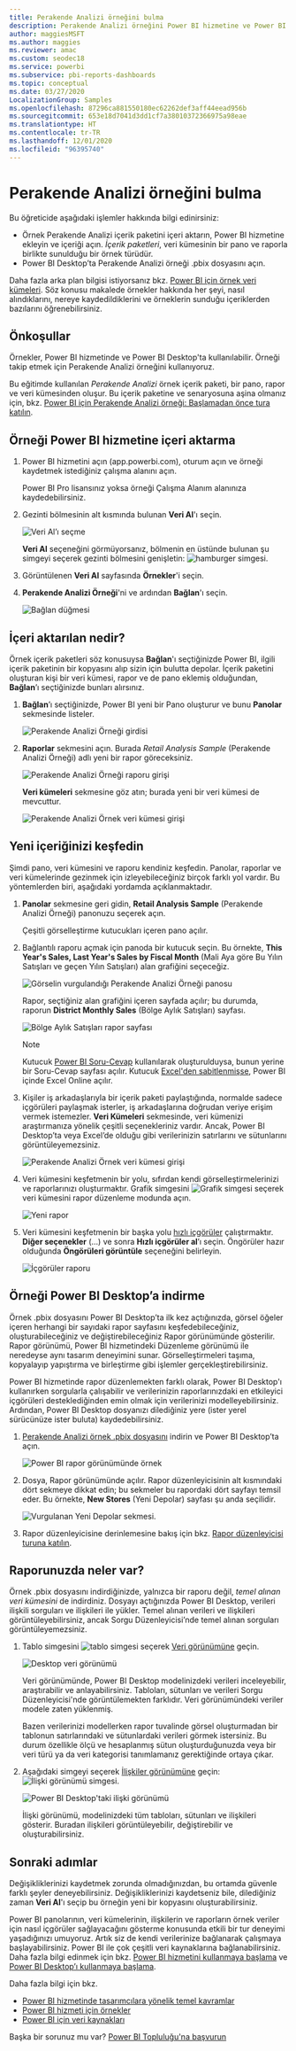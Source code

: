 ```yaml
---
title: Perakende Analizi örneğini bulma
description: Perakende Analizi örneğini Power BI hizmetine ve Power BI Desktop’a yüklemeyi ve bu örneği bulmayı öğrenin.
author: maggiesMSFT
ms.author: maggies
ms.reviewer: amac
ms.custom: seodec18
ms.service: powerbi
ms.subservice: pbi-reports-dashboards
ms.topic: conceptual
ms.date: 03/27/2020
LocalizationGroup: Samples
ms.openlocfilehash: 87296ca881550180ec62262def3aff44eead956b
ms.sourcegitcommit: 653e18d7041d3dd1cf7a38010372366975a98eae
ms.translationtype: HT
ms.contentlocale: tr-TR
ms.lasthandoff: 12/01/2020
ms.locfileid: "96395740"
---
```

# <a name="explore-the-retail-analysis-sample"></a>Perakende Analizi örneğini bulma

Bu öğreticide aşağıdaki işlemler hakkında bilgi edinirsiniz: 
- Örnek Perakende Analizi içerik paketini içeri aktarın, Power BI hizmetine ekleyin ve içeriği açın. *İçerik paketleri*, veri kümesinin bir pano ve raporla birlikte sunulduğu bir örnek türüdür. 
- Power BI Desktop’ta Perakende Analizi örneği .pbix dosyasını açın.

Daha fazla arka plan bilgisi istiyorsanız bkz. [Power BI için örnek veri kümeleri](sample-datasets.md). Söz konusu makalede örnekler hakkında her şeyi, nasıl alındıklarını, nereye kaydedildiklerini ve örneklerin sunduğu içeriklerden bazılarını öğrenebilirsiniz. 

## <a name="prerequisites"></a>Önkoşullar
Örnekler, Power BI hizmetinde ve Power BI Desktop'ta kullanılabilir. Örneği takip etmek için Perakende Analizi örneğini kullanıyoruz.

Bu eğitimde kullanılan *Perakende Analizi* örnek içerik paketi, bir pano, rapor ve veri kümesinden oluşur.
Bu içerik paketine ve senaryosuna aşina olmanız için, bkz. [Power BI için Perakende Analizi örneği: Başlamadan önce tura katılın](sample-retail-analysis.md).

## <a name="import-the-sample-in-the-power-bi-service"></a>Örneği Power BI hizmetine içeri aktarma

1. Power BI hizmetini açın (app.powerbi.com), oturum açın ve örneği kaydetmek istediğiniz çalışma alanını açın. 

    Power BI Pro lisansınız yoksa örneği Çalışma Alanım alanınıza kaydedebilirsiniz.

2. Gezinti bölmesinin alt kısmında bulunan **Veri Al**'ı seçin. 

   ![Veri Al’ı seçme](media/sample-datasets/power-bi-get-data.png)

   **Veri Al** seçeneğini görmüyorsanız, bölmenin en üstünde bulunan şu simgeyi seçerek gezinti bölmesini genişletin: ![hamburger simgesi](media/sample-tutorial-connect-to-the-samples/expand-nav.png).

5. Görüntülenen **Veri Al** sayfasında **Örnekler**'i seçin.
   
6. **Perakende Analizi Örneği**'ni ve ardından **Bağlan**'ı seçin.   
   
   ![Bağlan düğmesi](media/sample-tutorial-connect-to-the-samples/pbi_retailanalysissampleconnect.png)

## <a name="what-was-imported"></a>İçeri aktarılan nedir?
Örnek içerik paketleri söz konusuysa **Bağlan**'ı seçtiğinizde Power BI, ilgili içerik paketinin bir kopyasını alıp sizin için bulutta depolar. İçerik paketini oluşturan kişi bir veri kümesi, rapor ve de pano eklemiş olduğundan, **Bağlan**’ı seçtiğinizde bunları alırsınız. 

1. **Bağlan**’ı seçtiğinizde, Power BI yeni bir Pano oluşturur ve bunu **Panolar** sekmesinde listeler. 
   
   ![Perakende Analizi Örneği girdisi](media/sample-retail-analysis/retail-entry.png)
2. **Raporlar** sekmesini açın. Burada *Retail Analysis Sample* (Perakende Analizi Örneği) adlı yeni bir rapor göreceksiniz.
   
   ![Perakende Analizi Örneği raporu girişi](media/sample-tutorial-connect-to-the-samples/power-bi-new-report.png)
   
   **Veri kümeleri** sekmesine göz atın; burada yeni bir veri kümesi de mevcuttur.
   
   ![Perakende Analizi Örnek veri kümesi girişi](media/sample-tutorial-connect-to-the-samples/power-bi-new-dataset.png)

## <a name="explore-your-new-content"></a>Yeni içeriğinizi keşfedin
Şimdi pano, veri kümesini ve raporu kendiniz keşfedin. Panolar, raporlar ve veri kümelerinde gezinmek için izleyebileceğiniz birçok farklı yol vardır. Bu yöntemlerden biri, aşağıdaki yordamda açıklanmaktadır.  

1. **Panolar** sekmesine geri gidin, **Retail Analysis Sample** (Perakende Analizi Örneği) panonuzu seçerek açın.       

   Çeşitli görselleştirme kutucukları içeren pano açılır.   
 
1. Bağlantılı raporu açmak için panoda bir kutucuk seçin. Bu örnekte, **This Year's Sales, Last Year's Sales by Fiscal Month** (Mali Aya göre Bu Yılın Satışları ve geçen Yılın Satışları) alan grafiğini seçeceğiz.  

   ![Görselin vurgulandığı Perakende Analizi Örneği panosu](media/sample-tutorial-connect-to-the-samples/power-bi-dashboards2new.png)

   Rapor, seçtiğiniz alan grafiğini içeren sayfada açılır; bu durumda, raporun **District Monthly Sales** (Bölge Aylık Satışları) sayfası.
   
   ![Bölge Aylık Satışları rapor sayfası](media/sample-tutorial-connect-to-the-samples/power-bi-report.png)
   
   > [!NOTE]
   > Kutucuk [Power BI Soru-Cevap](power-bi-tutorial-q-and-a.md) kullanılarak oluşturulduysa, bunun yerine bir Soru-Cevap sayfası açılır. Kutucuk [Excel'den sabitlenmişse](service-dashboard-pin-tile-from-excel.md), Power BI içinde Excel Online açılır.
   > 
   > 
1. Kişiler iş arkadaşlarıyla bir içerik paketi paylaştığında, normalde sadece içgörüleri paylaşmak isterler, iş arkadaşlarına doğrudan veriye erişim vermek istemezler. **Veri Kümeleri** sekmesinde, veri kümenizi araştırmanıza yönelik çeşitli seçenekleriniz vardır. Ancak, Power BI Desktop’ta veya Excel’de olduğu gibi verilerinizin satırlarını ve sütunlarını görüntüleyemezsiniz. 
   
   ![Perakende Analizi Örnek veri kümesi girişi](media/sample-tutorial-connect-to-the-samples/power-bi-new-dataset.png)
   
1. Veri kümesini keşfetmenin bir yolu, sıfırdan kendi görselleştirmelerinizi ve raporlarınızı oluşturmaktır. Grafik simgesini ![Grafik simgesi](media/sample-tutorial-connect-to-the-samples/power-bi-chart-icon4.png) seçerek veri kümesini rapor düzenleme modunda açın.
     
   ![Yeni rapor](media/sample-tutorial-connect-to-the-samples/power-bi-report-editing.png)

1. Veri kümesini keşfetmenin bir başka yolu [hızlı içgörüler](../consumer/end-user-insights.md) çalıştırmaktır. **Diğer seçenekler** (...) ve sonra **Hızlı içgörüler al**’ı seçin. Öngörüler hazır olduğunda **Öngörüleri görüntüle** seçeneğini belirleyin.
     
    ![İçgörüler raporu](media/sample-tutorial-connect-to-the-samples/power-bi-insights.png)

## <a name="download-the-sample-in-power-bi-desktop"></a>Örneği Power BI Desktop’a indirme 
Örnek .pbix dosyasını Power BI Desktop’ta ilk kez açtığınızda, görsel öğeler içeren herhangi bir sayıdaki rapor sayfasını keşfedebileceğiniz, oluşturabileceğiniz ve değiştirebileceğiniz Rapor görünümünde gösterilir. Rapor görünümü, Power BI hizmetindeki Düzenleme görünümü ile neredeyse aynı tasarım deneyimini sunar. Görselleştirmeleri taşıma, kopyalayıp yapıştırma ve birleştirme gibi işlemler gerçekleştirebilirsiniz. 

Power BI hizmetinde rapor düzenlemekten farklı olarak, Power BI Desktop'ı kullanırken sorgularla çalışabilir ve verilerinizin raporlarınızdaki en etkileyici içgörüleri desteklediğinden emin olmak için verilerinizi modelleyebilirsiniz. Ardından, Power BI Desktop dosyanızı dilediğiniz yere (ister yerel sürücünüze ister buluta) kaydedebilirsiniz.

1. [Perakende Analizi örnek .pbix dosyasını](https://download.microsoft.com/download/9/6/D/96DDC2FF-2568-491D-AAFA-AFDD6F763AE3/Retail%20Analysis%20Sample%20PBIX.pbix) indirin ve Power BI Desktop’ta açın. 

    ![Power BI rapor görünümünde örnek](media/sample-tutorial-connect-to-the-samples/power-bi-samples-desktop.png)

1. Dosya, Rapor görünümünde açılır. Rapor düzenleyicisinin alt kısmındaki dört sekmeye dikkat edin; bu sekmeler bu rapordaki dört sayfayı temsil eder. Bu örnekte, **New Stores** (Yeni Depolar) sayfası şu anda seçilidir. 

    ![Vurgulanan Yeni Depolar sekmesi](media/sample-tutorial-connect-to-the-samples/power-bi-sample-tabs.png).

1. Rapor düzenleyicisine derinlemesine bakış için bkz. [Rapor düzenleyicisi turuna katılın](service-the-report-editor-take-a-tour.md).

## <a name="whats-in-your-report"></a>Raporunuzda neler var?
Örnek .pbix dosyasını indirdiğinizde, yalnızca bir raporu değil, *temel alınan veri kümesini* de indirdiniz. Dosyayı açtığınızda Power BI Desktop, verileri ilişkili sorguları ve ilişkileri ile yükler. Temel alınan verileri ve ilişkileri görüntüleyebilirsiniz, ancak Sorgu Düzenleyicisi’nde temel alınan sorguları görüntüleyemezsiniz.


1. Tablo simgesini ![tablo simgesi](media/sample-tutorial-connect-to-the-samples/power-bi-data-icon.png) seçerek [Veri görünümüne](../connect-data/desktop-data-view.md) geçin.
 
    ![Desktop veri görünümü](media/sample-tutorial-connect-to-the-samples/power-bi-desktop-sample-data.png)

    Veri görünümünde, Power BI Desktop modelinizdeki verileri inceleyebilir, araştırabilir ve anlayabilirsiniz. Tabloları, sütunları ve verileri Sorgu Düzenleyicisi'nde görüntülemekten farklıdır. Veri görünümündeki veriler modele zaten yüklenmiş.

    Bazen verilerinizi modellerken rapor tuvalinde görsel oluşturmadan bir tablonun satırlarındaki ve sütunlardaki verileri görmek istersiniz. Bu durum özellikle ölçü ve hesaplanmış sütun oluşturduğunuzda veya bir veri türü ya da veri kategorisi tanımlamanız gerektiğinde ortaya çıkar.

1. Aşağıdaki simgeyi seçerek [İlişkiler görünümüne](../transform-model/desktop-relationship-view.md) geçin: ![İlişki görünümü simgesi](media/sample-tutorial-connect-to-the-samples/power-bi-desktop-relationship-icon.png).
 
    ![Power BI Desktop'taki ilişki görünümü](media/sample-tutorial-connect-to-the-samples/power-bi-relationships.png)

    İlişki görünümü, modelinizdeki tüm tabloları, sütunları ve ilişkileri gösterir. Buradan ilişkileri görüntüleyebilir, değiştirebilir ve oluşturabilirsiniz.

## <a name="next-steps"></a>Sonraki adımlar
Değişikliklerinizi kaydetmek zorunda olmadığınızdan, bu ortamda güvenle farklı şeyler deneyebilirsiniz. Değişikliklerinizi kaydetseniz bile, dilediğiniz zaman **Veri Al**'ı seçip bu örneğin yeni bir kopyasını oluşturabilirsiniz.

Power BI panolarının, veri kümelerinin, ilişkilerin ve raporların örnek veriler için nasıl içgörüler sağlayacağını gösterme konusunda etkili bir tur deneyimi yaşadığınızı umuyoruz. Artık siz de kendi verilerinize bağlanarak çalışmaya başlayabilirsiniz. Power BI ile çok çeşitli veri kaynaklarına bağlanabilirsiniz. Daha fazla bilgi edinmek için bkz. [Power BI hizmetini kullanmaya başlama](../fundamentals/service-get-started.md) ve [Power BI Desktop’ı kullanmaya başlama](../fundamentals/desktop-getting-started.md).  

Daha fazla bilgi için bkz.  
- [Power BI hizmetinde tasarımcılara yönelik temel kavramlar](../fundamentals/service-basic-concepts.md)
- [Power BI hizmeti için örnekler](sample-datasets.md)
- [Power BI için veri kaynakları](../connect-data/service-get-data.md)

Başka bir sorunuz mu var? [Power BI Topluluğu'na başvurun](https://community.powerbi.com/)
